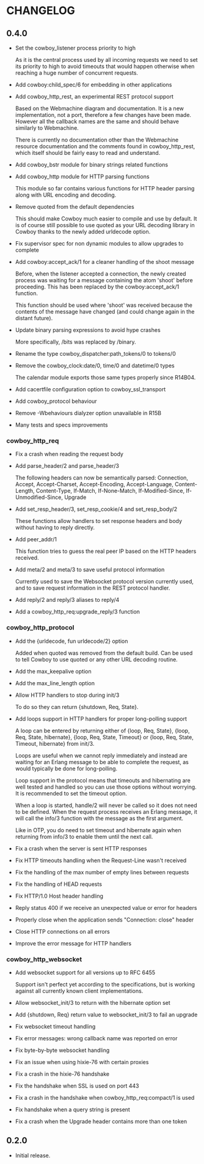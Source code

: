 CHANGELOG
=========

0.4.0
-----

*   Set the cowboy_listener process priority to high

    As it is the central process used by all incoming requests
    we need to set its priority to high to avoid timeouts that
    would happen otherwise when reaching a huge number of
    concurrent requests.

*   Add cowboy:child_spec/6 for embedding in other applications

*   Add cowboy_http_rest, an experimental REST protocol support

    Based on the Webmachine diagram and documentation. It is a
    new implementation, not a port, therefore a few changes have
    been made. However all the callback names are the same and
    should behave similarly to Webmachine.

    There is currently no documentation other than the Webmachine
    resource documentation and the comments found in cowboy_http_rest,
    which itself should be fairly easy to read and understand.

*   Add cowboy_bstr module for binary strings related functions

*   Add cowboy_http module for HTTP parsing functions

    This module so far contains various functions for HTTP header
    parsing along with URL encoding and decoding.

*   Remove quoted from the default dependencies

    This should make Cowboy much easier to compile and use by default.
    It is of course still possible to use quoted as your URL decoding
    library in Cowboy thanks to the newly added urldecode option.

*   Fix supervisor spec for non dynamic modules to allow upgrades to complete

*   Add cowboy:accept_ack/1 for a cleaner handling of the shoot message

    Before, when the listener accepted a connection, the newly created
    process was waiting for a message containing the atom 'shoot' before
    proceeding. This has been replaced by the cowboy:accept_ack/1 function.

    This function should be used where 'shoot' was received because the
    contents of the message have changed (and could change again in the
    distant future).

*   Update binary parsing expressions to avoid hype crashes

    More specifically, /bits was replaced by /binary.

*   Rename the type cowboy_dispatcher:path_tokens/0 to tokens/0

*   Remove the cowboy_clock:date/0, time/0 and datetime/0 types

    The calendar module exports those same types properly since R14B04.

*   Add cacertfile configuration option to cowboy_ssl_transport

*   Add cowboy_protocol behaviour

*   Remove -Wbehaviours dialyzer option unavailable in R15B

*   Many tests and specs improvements

### cowboy_http_req

*   Fix a crash when reading the request body

*   Add parse_header/2 and parse_header/3

    The following headers can now be semantically parsed: Connection, Accept,
    Accept-Charset, Accept-Encoding, Accept-Language, Content-Length,
    Content-Type, If-Match, If-None-Match, If-Modified-Since,
    If-Unmodified-Since, Upgrade

*   Add set_resp_header/3, set_resp_cookie/4 and set_resp_body/2

    These functions allow handlers to set response headers and body
    without having to reply directly.

*   Add peer_addr/1

    This function tries to guess the real peer IP based on the HTTP
    headers received.

*   Add meta/2 and meta/3 to save useful protocol information

    Currently used to save the Websocket protocol version currently used,
    and to save request information in the REST protocol handler.

*   Add reply/2 and reply/3 aliases to reply/4

*   Add a cowboy_http_req:upgrade_reply/3 function

### cowboy_http_protocol

*   Add the {urldecode, fun urldecode/2} option

    Added when quoted was removed from the default build. Can be used to
    tell Cowboy to use quoted or any other URL decoding routine.

*   Add the max_keepalive option

*   Add the max_line_length option

*   Allow HTTP handlers to stop during init/3

    To do so they can return {shutdown, Req, State}.

*   Add loops support in HTTP handlers for proper long-polling support

    A loop can be entered by returning either of {loop, Req, State},
    {loop, Req, State, hibernate}, {loop, Req, State, Timeout} or
    {loop, Req, State, Timeout, hibernate} from init/3.

    Loops are useful when we cannot reply immediately and instead
    are waiting for an Erlang message to be able to complete the request,
    as would typically be done for long-polling.

    Loop support in the protocol means that timeouts and hibernating
    are well tested and handled so you can use those options without
    worrying. It is recommended to set the timeout option.

    When a loop is started, handle/2 will never be called so it does
    not need to be defined. When the request process receives an Erlang
    message, it will call the info/3 function with the message as the
    first argument.

    Like in OTP, you do need to set timeout and hibernate again when
    returning from info/3 to enable them until the next call.

*   Fix a crash when the server is sent HTTP responses

*   Fix HTTP timeouts handling when the Request-Line wasn't received

*   Fix the handling of the max number of empty lines between requests

*   Fix the handling of HEAD requests

*   Fix HTTP/1.0 Host header handling

*   Reply status 400 if we receive an unexpected value or error for headers

*   Properly close when the application sends "Connection: close" header

*   Close HTTP connections on all errors

*   Improve the error message for HTTP handlers

### cowboy_http_websocket

*   Add websocket support for all versions up to RFC 6455

    Support isn't perfect yet according to the specifications, but
    is working against all currently known client implementations.

*   Allow websocket_init/3 to return with the hibernate option set

*   Add {shutdown, Req} return value to websocket_init/3 to fail an upgrade

*   Fix websocket timeout handling

*   Fix error messages: wrong callback name was reported on error

*   Fix byte-by-byte websocket handling

*   Fix an issue when using hixie-76 with certain proxies

*   Fix a crash in the hixie-76 handshake

*   Fix the handshake when SSL is used on port 443

*   Fix a crash in the handshake when cowboy_http_req:compact/1 is used

*   Fix handshake when a query string is present

*   Fix a crash when the Upgrade header contains more than one token

0.2.0
-----

*   Initial release.
